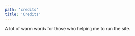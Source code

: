 ```yaml
---
path: 'credits'
title: 'Credits'
---
```


A lot of warm words for those who helping me to run the site.
